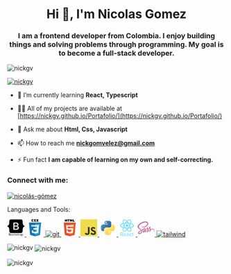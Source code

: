 <h1 align="center">Hi 👋, I'm Nicolas Gomez</h1>
<h3 align="center">I am a frontend developer from Colombia. I enjoy building things and solving problems through programming. My goal is to become a full-stack developer.</h3>

<p align="left"> <img src="https://komarev.com/ghpvc/?username=nickgv&label=Profile%20views&color=0e75b6&style=flat" alt="nickgv" /> </p>

<p align="left"> <a href="https://github.com/ryo-ma/github-profile-trophy"><img src="https://github-profile-trophy.vercel.app/?username=nickgv" alt="nickgv" /></a> </p>

- 🌱 I’m currently learning **React, Typescript**

- 👨‍💻 All of my projects are available at [https://nickgv.github.io/Portafolio/](https://nickgv.github.io/Portafolio/)

- 💬 Ask me about **Html, Css, Javascript**

- 📫 How to reach me **nickgomvelez@gmail.com**

- ⚡ Fun fact **I am capable of learning on my own and self-correcting.**

<h3 align="left">Connect with me:</h3>
<p align="left">
<a href="https://linkedin.com/in/nicolás-gómez" target="blank"><img align="center" src="https://raw.githubusercontent.com/rahuldkjain/github-profile-readme-generator/master/src/images/icons/Social/linked-in-alt.svg" alt="nicolás-gómez" height="30" width="40" /></a>
</p

<h3 align="left">Languages and Tools:</h3>
<p align="left"> <a href="https://getbootstrap.com" target="_blank" rel="noreferrer"> <img src="https://raw.githubusercontent.com/devicons/devicon/master/icons/bootstrap/bootstrap-plain-wordmark.svg" alt="bootstrap" width="40" height="40"/> </a> <a href="https://www.w3schools.com/css/" target="_blank" rel="noreferrer"> <img src="https://raw.githubusercontent.com/devicons/devicon/master/icons/css3/css3-original-wordmark.svg" alt="css3" width="40" height="40"/> </a> <a href="https://git-scm.com/" target="_blank" rel="noreferrer"> <img src="https://www.vectorlogo.zone/logos/git-scm/git-scm-icon.svg" alt="git" width="40" height="40"/> </a> <a href="https://www.w3.org/html/" target="_blank" rel="noreferrer"> <img src="https://raw.githubusercontent.com/devicons/devicon/master/icons/html5/html5-original-wordmark.svg" alt="html5" width="40" height="40"/> </a> <a href="https://developer.mozilla.org/en-US/docs/Web/JavaScript" target="_blank" rel="noreferrer"> <img src="https://raw.githubusercontent.com/devicons/devicon/master/icons/javascript/javascript-original.svg" alt="javascript" width="40" height="40"/> </a> <a href="https://www.python.org" target="_blank" rel="noreferrer"> <img src="https://raw.githubusercontent.com/devicons/devicon/master/icons/python/python-original.svg" alt="python" width="40" height="40"/> </a> <a href="https://reactjs.org/" target="_blank" rel="noreferrer"> <img src="https://raw.githubusercontent.com/devicons/devicon/master/icons/react/react-original-wordmark.svg" alt="react" width="40" height="40"/> </a> <a href="https://sass-lang.com" target="_blank" rel="noreferrer"> <img src="https://raw.githubusercontent.com/devicons/devicon/master/icons/sass/sass-original.svg" alt="sass" width="40" height="40"/> </a> <a href="https://tailwindcss.com/" target="_blank" rel="noreferrer"> <img src="https://www.vectorlogo.zone/logos/tailwindcss/tailwindcss-icon.svg" alt="tailwind" width="40" height="40"/> </a> </p>

<p><img align="left" src="https://github-readme-stats.vercel.app/api/top-langs?username=nickgv&show_icons=true&locale=en&layout=compact" alt="nickgv" /></p>

<p>&nbsp;<img align="center" src="https://github-readme-stats.vercel.app/api?username=nickgv&show_icons=true&locale=en" alt="nickgv" /></p>

<p><img align="center" src="https://github-readme-streak-stats.herokuapp.com/?user=nickgv&" alt="nickgv" /></p>